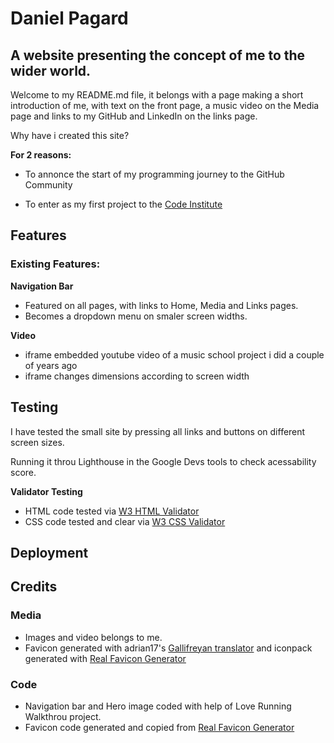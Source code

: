 # Daniel Pagard

## A website presenting the concept of me to the wider world.  

Welcome to my README.md file, it belongs with a page making a short introduction of me, with text on the front page, a music video on the Media page and links to my GitHub and LinkedIn on the links page.

Why have i created this site?

**For 2 reasons:**

 - To annonce the start of my programming journey to the GitHub Community

 - To enter as my first project to the [Code Institute](https://codeinstitute.net/se/?nab=1)
 

## Features

### Existing Features:

**Navigation Bar**

- Featured on all pages, with links to Home, Media and Links pages.
- Becomes a dropdown menu on smaler screen widths.

**Video**

- iframe embedded youtube video of a music school project i did a couple of years ago
- iframe changes dimensions according to screen width


## Testing
I have tested the small site by pressing all links and buttons on different screen sizes.

Running it throu Lighthouse in the Google Devs tools to check acessability score.

**Validator Testing**

- HTML code tested via [W3 HTML Validator](https://validator.w3.org/)
- CSS code tested and clear via [W3 CSS Validator](https://jigsaw.w3.org/css-validator/)

## Deployment

## Credits

### Media

- Images and video belongs to me.
- Favicon generated with  adrian17's [Gallifreyan translator](https://adrian17.github.io/Gallifreyan/) and iconpack generated with [Real Favicon Generator](https://realfavicongenerator.net/)

### Code

- Navigation bar and Hero image coded with help of Love Running Walkthrou project.
- Favicon code generated and copied from [Real Favicon Generator](https://realfavicongenerator.net/)